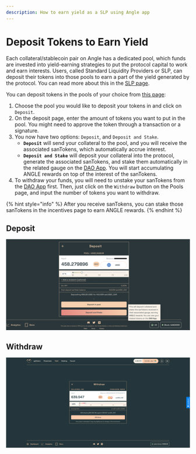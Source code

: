 ```yaml
---
description: How to earn yield as a SLP using Angle app
---
```


# Deposit Tokens to Earn Yield

Each collateral/stablecoin pair on Angle has a dedicated pool, which funds are invested into yield-earning strategies to put the protocol capital to work and earn interests. Users, called Standard Liquidity Providers or SLP, can deposit their tokens into those pools to earn a part of the yield generated by the protocol. You can read more about this in the [SLP page](/concepts/standard-liquidity-providers/README.md). 

You can deposit tokens in the pools of your choice from [this page](https://app.angle.money/#/slp):

1. Choose the pool you would like to deposit your tokens in and click on `Deposit`.
2. On the deposit page, enter the amount of tokens you want to put in the pool. You might need to approve the token through a transaction or a signature. 
3. You now have two options: `Deposit`, and `Deposit and Stake`. 
    - **`Deposit`** will send your collateral to the pool, and you will receive the associated sanTokens, which automatically accrue interest. 
    - **`Deposit and Stake`** will deposit your collateral into the protocol, generate the associated sanTokens, and stake them automatically in the related gauge on the [DAO App](https://dao.angle.money/#/stake). You will start accumulating ANGLE rewards on top of the interest of the sanTokens. 
5. To withdraw your funds, you will need to unstake your sanTokens from the [DAO App](https://dao.angle.money/#/stake) first. Then, just click on the `Withdraw` button on the Pools page, and input the number of tokens you want to withdraw.

{% hint style="info" %}
After you receive sanTokens, you can stake those sanTokens in the incentives page to earn ANGLE rewards. 
{% endhint %}

## Deposit

![Deposit SLP](../.gitbook/assets/deposit-for-slp.png)

## Withdraw

![Withdraw SLP](../.gitbook/assets/withdraw-sanDAI_EUR.png)
